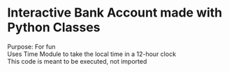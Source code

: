 Interactive Bank Account made with Python Classes
=================================================
Purpose: For fun  
Uses Time Module to take the local time in a 12-hour clock  
This code is meant to be executed, not imported
